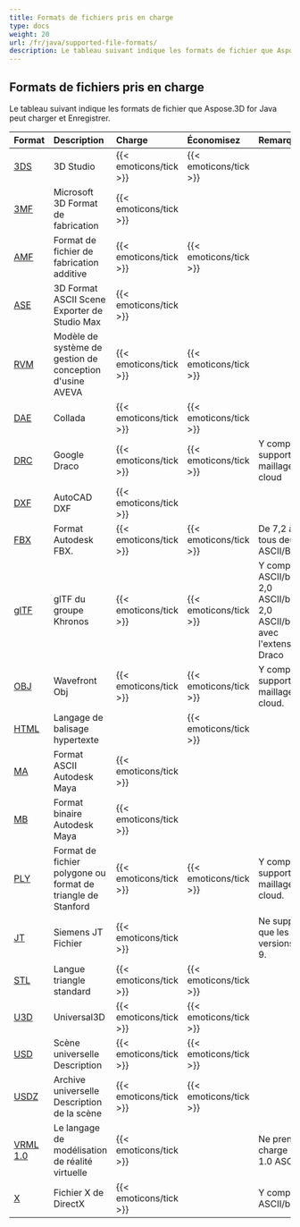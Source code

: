 ```yaml
---
title: Formats de fichiers pris en charge
type: docs
weight: 20
url: /fr/java/supported-file-formats/
description: Le tableau suivant indique les formats de fichier que Aspose.3D for Java peut charger et Enregistrer.
---
```

##  **Formats de fichiers pris en charge**
Le tableau suivant indique les formats de fichier que Aspose.3D for Java peut charger et Enregistrer.

|**Format**|**Description**|**Charge**|**Économisez**|**Remarques**|
| :- | :- | :- | :- | :- |
|[3DS](https://docs.fileformat.com/3d/3ds/)|3D Studio|{{< emoticons/tick >}}|{{< emoticons/tick >}}| |
|[3MF](https://docs.fileformat.com/3d/3mf/)|Microsoft 3D Format de fabrication|{{< emoticons/tick >}}| | |
|[AMF](https://docs.fileformat.com/3d/amf/)|Format de fichier de fabrication additive|{{< emoticons/tick >}}|{{< emoticons/tick >}}| |
|[ASE](https://docs.fileformat.com/3d/ase/)|3D Format ASCII Scene Exporter de Studio Max|{{< emoticons/tick >}}| | |
|[RVM](https://docs.fileformat.com/3d/rvm/)|Modèle de système de gestion de conception d'usine AVEVA|{{< emoticons/tick >}}|{{< emoticons/tick >}}| |
|[DAE](https://docs.fileformat.com/3d/dae/)|Collada|{{< emoticons/tick >}}|{{< emoticons/tick >}}| |
|[DRC](https://docs.fileformat.com/3d/drc/)|Google Draco|{{< emoticons/tick >}}|{{< emoticons/tick >}}|Y compris le support maillage/point cloud|
|[DXF](https://docs.fileformat.com/cad/dxf/)|AutoCAD DXF|{{< emoticons/tick >}}| | |
|[FBX](https://docs.fileformat.com/3d/fbx/)|Format Autodesk FBX.|{{< emoticons/tick >}}|{{< emoticons/tick >}}|De 7,2 à 7,5, tous deux ASCII/Binaire.|
|[glTF](https://docs.fileformat.com/3d/glb/)|glTF du groupe Khronos|{{< emoticons/tick >}}|{{< emoticons/tick >}}|Y compris 1,0 ASCII/binaire, 2,0 ASCII/binaire, 2,0 ASCII/binaire avec l'extension Draco|
|[OBJ](https://docs.fileformat.com/3d/obj/)|Wavefront Obj|{{< emoticons/tick >}}|{{< emoticons/tick >}}|Y compris le support maillage/point cloud.|
|[HTML](https://docs.fileformat.com/web/html/)|Langage de balisage hypertexte| |{{< emoticons/tick >}}| |
|[MA](https://docs.fileformat.com/3d/ma/)|Format ASCII Autodesk Maya|{{< emoticons/tick >}} | | |
|[MB](https://docs.fileformat.com/3d/mb/)|Format binaire Autodesk Maya|{{< emoticons/tick >}} | | |
|[PLY](https://docs.fileformat.com/3d/ply/)|Format de fichier polygone ou format de triangle de Stanford|{{< emoticons/tick >}}|{{< emoticons/tick >}}|Y compris le support maillage/point cloud.|
|[JT](https://docs.fileformat.com/3d/jt/)|Siemens JT Fichier|{{< emoticons/tick >}}| |Ne supporte que les versions 8 et 9.|
|[STL](https://docs.fileformat.com/cad/stl/)|Langue triangle standard|{{< emoticons/tick >}}|{{< emoticons/tick >}}| |
|[U3D](https://docs.fileformat.com/3d/u3d/)|Universal3D|{{< emoticons/tick >}}|{{< emoticons/tick >}}| |
|[USD](https://docs.fileformat.com/3d/usd/)|Scène universelle Description|{{< emoticons/tick >}}|{{< emoticons/tick >}}| |
|[USDZ](https://docs.fileformat.com/3d/usdz/)|Archive universelle Description de la scène|{{< emoticons/tick >}}|{{< emoticons/tick >}}| |
|[VRML 1.0](https://docs.fileformat.com/3d/vrml/)|Le langage de modélisation de réalité virtuelle|{{< emoticons/tick >}}| |Ne prend en charge que 1.0 ASCII.|
|[X](https://docs.fileformat.com/3d/x/)|Fichier X de DirectX|{{< emoticons/tick >}}| |Y compris ASCII/binaire.|

